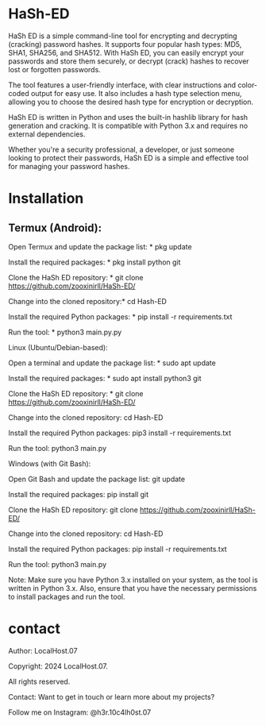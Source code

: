 # HaSh-ED
HaSh ED is a simple command-line tool for encrypting and decrypting (cracking) password hashes. It supports four popular hash types: MD5, SHA1, SHA256, and SHA512. With HaSh ED, you can easily encrypt your passwords and store them securely, or decrypt (crack) hashes to recover lost or forgotten passwords.

The tool features a user-friendly interface, with clear instructions and color-coded output for easy use. It also includes a hash type selection menu, allowing you to choose the desired hash type for encryption or decryption.

HaSh ED is written in Python and uses the built-in hashlib library for hash generation and cracking. It is compatible with Python 3.x and requires no external dependencies.

Whether you're a security professional, a developer, or just someone looking to protect their passwords, HaSh ED is a simple and effective tool for managing your password hashes.

# Installation

## Termux (Android):

Open Termux and update the package list: * pkg update

Install the required packages: * pkg install python git

Clone the HaSh ED repository: * git clone https://github.com/zooxinirll/HaSh-ED/

Change into the cloned repository:* cd Hash-ED

Install the required Python packages: * pip install -r requirements.txt

Run the tool: * python3 main.py.py

Linux (Ubuntu/Debian-based):

Open a terminal and update the package list: * sudo apt update

Install the required packages: * sudo apt install python3 git

Clone the HaSh ED repository: * git clone https://github.com/zooxinirll/HaSh-ED/

Change into the cloned repository: cd Hash-ED

Install the required Python packages: pip3 install -r requirements.txt

Run the tool: python3 main.py

Windows (with Git Bash):

Open Git Bash and update the package list: git update

Install the required packages: pip install git

Clone the HaSh ED repository: git clone https://github.com/zooxinirll/HaSh-ED/

Change into the cloned repository: cd Hash-ED

Install the required Python packages: pip install -r requirements.txt

Run the tool: python3 main.py

Note: Make sure you have Python 3.x installed on your system, as the tool is written in Python 3.x. Also, ensure that you have the necessary permissions to install packages and run the tool.

# contact
Author: LocalHost.07

Copyright: 2024 LocalHost.07.

All rights reserved.

Contact: Want to get in touch or learn more about my projects?

Follow me on Instagram: @h3r.10c4lh0st.07
